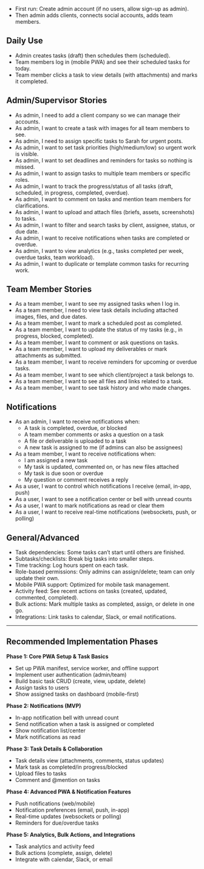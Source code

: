 - First run: Create admin account (if no users, allow sign-up as admin).
- Then admin adds clients, connects social accounts, adds team members.

## Daily Use
- Admin creates tasks (draft) then schedules them (scheduled).
- Team members log in (mobile PWA) and see their scheduled tasks for today.
- Team member clicks a task to view details (with attachments) and marks it completed.

## Admin/Supervisor Stories
- As admin, I need to add a client company so we can manage their accounts.
- As admin, I want to create a task with images for all team members to see.
- As admin, I need to assign specific tasks to Sarah for urgent posts.
- As admin, I want to set task priorities (high/medium/low) so urgent work is visible.
- As admin, I want to set deadlines and reminders for tasks so nothing is missed.
- As admin, I want to assign tasks to multiple team members or specific roles.
- As admin, I want to track the progress/status of all tasks (draft, scheduled, in progress, completed, overdue).
- As admin, I want to comment on tasks and mention team members for clarifications.
- As admin, I want to upload and attach files (briefs, assets, screenshots) to tasks.
- As admin, I want to filter and search tasks by client, assignee, status, or due date.
- As admin, I want to receive notifications when tasks are completed or overdue.
- As admin, I want to view analytics (e.g., tasks completed per week, overdue tasks, team workload).
- As admin, I want to duplicate or template common tasks for recurring work.

## Team Member Stories
- As a team member, I want to see my assigned tasks when I log in.
- As a team member, I need to view task details including attached images, files, and due dates.
- As a team member, I want to mark a scheduled post as completed.
- As a team member, I want to update the status of my tasks (e.g., in progress, blocked, completed).
- As a team member, I want to comment or ask questions on tasks.
- As a team member, I want to upload my deliverables or mark attachments as submitted.
- As a team member, I want to receive reminders for upcoming or overdue tasks.
- As a team member, I want to see which client/project a task belongs to.
- As a team member, I want to see all files and links related to a task.
- As a team member, I want to see task history and who made changes.

## Notifications
- As an admin, I want to receive notifications when:
  - A task is completed, overdue, or blocked
  - A team member comments or asks a question on a task
  - A file or deliverable is uploaded to a task
  - A new task is assigned to me (if admins can also be assignees)
- As a team member, I want to receive notifications when:
  - I am assigned a new task
  - My task is updated, commented on, or has new files attached
  - My task is due soon or overdue
  - My question or comment receives a reply
- As a user, I want to control which notifications I receive (email, in-app, push)
- As a user, I want to see a notification center or bell with unread counts
- As a user, I want to mark notifications as read or clear them
- As a user, I want to receive real-time notifications (websockets, push, or polling)

## General/Advanced
- Task dependencies: Some tasks can’t start until others are finished.
- Subtasks/checklists: Break big tasks into smaller steps.
- Time tracking: Log hours spent on each task.
- Role-based permissions: Only admins can assign/delete; team can only update their own.
- Mobile PWA support: Optimized for mobile task management.
- Activity feed: See recent actions on tasks (created, updated, commented, completed).
- Bulk actions: Mark multiple tasks as completed, assign, or delete in one go.
- Integrations: Link tasks to calendar, Slack, or email notifications.

---

## Recommended Implementation Phases

**Phase 1: Core PWA Setup & Task Basics**
- Set up PWA manifest, service worker, and offline support
- Implement user authentication (admin/team)
- Build basic task CRUD (create, view, update, delete)
- Assign tasks to users
- Show assigned tasks on dashboard (mobile-first)

**Phase 2: Notifications (MVP)**
- In-app notification bell with unread count
- Send notification when a task is assigned or completed
- Show notification list/center
- Mark notifications as read

**Phase 3: Task Details & Collaboration**
- Task details view (attachments, comments, status updates)
- Mark task as completed/in progress/blocked
- Upload files to tasks
- Comment and @mention on tasks

**Phase 4: Advanced PWA & Notification Features**
- Push notifications (web/mobile)
- Notification preferences (email, push, in-app)
- Real-time updates (websockets or polling)
- Reminders for due/overdue tasks

**Phase 5: Analytics, Bulk Actions, and Integrations**
- Task analytics and activity feed
- Bulk actions (complete, assign, delete)
- Integrate with calendar, Slack, or email

